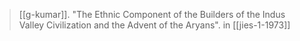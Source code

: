 > [[g-kumar]]. "The Ethnic Component of the Builders of the Indus Valley Civilization and the Advent of the Aryans". in [[jies-1-1973]]